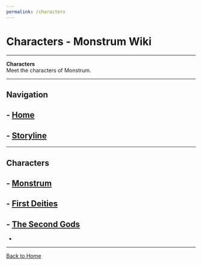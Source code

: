 ```yaml
---
permalink: /characters
---
```


# Characters - Monstrum Wiki

---

**Characters**  
Meet the characters of Monstrum.

---

## Navigation

## - [Home](../index.md)
## - [Storyline](../storyline.md)

---

## Characters
## - [Monstrum](../character/Monstrum.md)
## - [First Deities](../character/first-deities.md)
## - [The Second Gods](../characters/second-gods.md)
- 
---

[Back to Home](../index.md)
